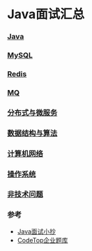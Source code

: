 # Java面试汇总

### [Java](Java.md)

### [MySQL](MySQL.md)

### [Redis](Redis.md)

### [MQ](MQ.md)

### [分布式与微服务](分布式与微服务.md)

### [数据结构与算法](数据结构与算法.md)

### [计算机网络](计算机网络.md)

### [操作系统](操作系统.md)

### [非技术问题](非技术问题.md)

### 参考

- [Java面试小抄](https://www.javalearn.cn/)
- [CodeTop企业题库](https://codetop.cc/)